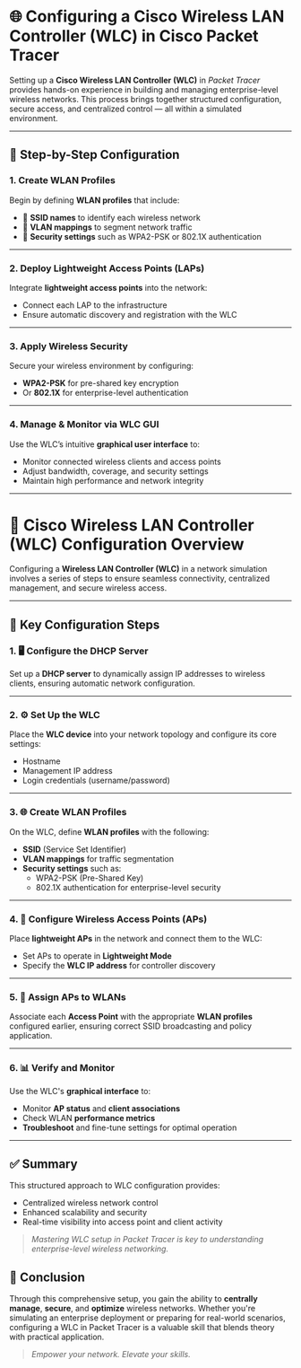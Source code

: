 # 🌐 Configuring a Cisco Wireless LAN Controller (WLC) in Cisco Packet Tracer

Setting up a **Cisco Wireless LAN Controller (WLC)** in *Packet Tracer* provides hands-on experience in building and managing enterprise-level wireless networks. This process brings together structured configuration, secure access, and centralized control — all within a simulated environment.

---

## 🔧 Step-by-Step Configuration

### 1. Create WLAN Profiles  
Begin by defining **WLAN profiles** that include:
- 📶 **SSID names** to identify each wireless network  
- 🧩 **VLAN mappings** to segment network traffic  
- 🔐 **Security settings** such as WPA2-PSK or 802.1X authentication

---

### 2. Deploy Lightweight Access Points (LAPs)  
Integrate **lightweight access points** into the network:
- Connect each LAP to the infrastructure  
- Ensure automatic discovery and registration with the WLC  

---

### 3. Apply Wireless Security  
Secure your wireless environment by configuring:
- **WPA2-PSK** for pre-shared key encryption  
- Or **802.1X** for enterprise-level authentication  

---

### 4. Manage & Monitor via WLC GUI  
Use the WLC’s intuitive **graphical user interface** to:
- Monitor connected wireless clients and access points  
- Adjust bandwidth, coverage, and security settings  
- Maintain high performance and network integrity  

---


# 📡 Cisco Wireless LAN Controller (WLC) Configuration Overview

Configuring a **Wireless LAN Controller (WLC)** in a network simulation involves a series of steps to ensure seamless connectivity, centralized management, and secure wireless access.

---

## 🔧 Key Configuration Steps

### 1. 🖥️ Configure the DHCP Server  
Set up a **DHCP server** to dynamically assign IP addresses to wireless clients, ensuring automatic network configuration.

---

### 2. ⚙️ Set Up the WLC  
Place the **WLC device** into your network topology and configure its core settings:
- Hostname  
- Management IP address  
- Login credentials (username/password)

---

### 3. 🌐 Create WLAN Profiles  
On the WLC, define **WLAN profiles** with the following:
- **SSID** (Service Set Identifier)  
- **VLAN mappings** for traffic segmentation  
- **Security settings** such as:
  - WPA2-PSK (Pre-Shared Key)
  - 802.1X authentication for enterprise-level security

---

### 4. 📶 Configure Wireless Access Points (APs)  
Place **lightweight APs** in the network and connect them to the WLC:
- Set APs to operate in **Lightweight Mode**  
- Specify the **WLC IP address** for controller discovery  

---

### 5. 🔄 Assign APs to WLANs  
Associate each **Access Point** with the appropriate **WLAN profiles** configured earlier, ensuring correct SSID broadcasting and policy application.

---

### 6. 📊 Verify and Monitor  
Use the WLC's **graphical interface** to:
- Monitor **AP status** and **client associations**  
- Check WLAN **performance metrics**  
- **Troubleshoot** and fine-tune settings for optimal operation

---

## ✅ Summary

This structured approach to WLC configuration provides:
- Centralized wireless network control  
- Enhanced scalability and security  
- Real-time visibility into access point and client activity  

> *Mastering WLC setup in Packet Tracer is key to understanding enterprise-level wireless networking.*


## 🎯 Conclusion

Through this comprehensive setup, you gain the ability to **centrally manage**, **secure**, and **optimize** wireless networks. Whether you're simulating an enterprise deployment or preparing for real-world scenarios, configuring a WLC in Packet Tracer is a valuable skill that blends theory with practical application.

> *Empower your network. Elevate your skills.*



